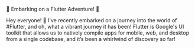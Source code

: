 🚀 Embarking on a Flutter Adventure! 🚀

Hey everyone! 🎉 I've recently embarked on a journey into the world of #Flutter, and oh, what a vibrant journey it has been! Flutter is Google's UI toolkit that allows us to natively compile apps for mobile, web, and desktop from a single codebase, and it’s been a whirlwind of discovery so far!
